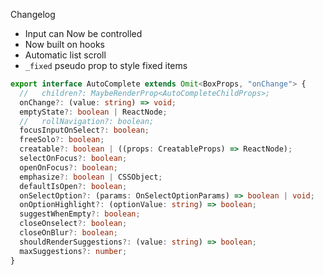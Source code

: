 Changelog

- Input can Now be controlled
- Now built on hooks
- Automatic list scroll
- `_fixed` pseudo prop to style fixed items

```ts
export interface AutoComplete extends Omit<BoxProps, "onChange"> {
  //   children?: MaybeRenderProp<AutoCompleteChildProps>;
  onChange?: (value: string) => void;
  emptyState?: boolean | ReactNode;
  //   rollNavigation?: boolean;
  focusInputOnSelect?: boolean;
  freeSolo?: boolean;
  creatable?: boolean | ((props: CreatableProps) => ReactNode);
  selectOnFocus?: boolean;
  openOnFocus?: boolean;
  emphasize?: boolean | CSSObject;
  defaultIsOpen?: boolean;
  onSelectOption?: (params: OnSelectOptionParams) => boolean | void;
  onOptionHighlight?: (optionValue: string) => boolean;
  suggestWhenEmpty?: boolean;
  closeOnselect?: boolean;
  closeOnBlur?: boolean;
  shouldRenderSuggestions?: (value: string) => boolean;
  maxSuggestions?: number;
}
```
